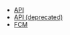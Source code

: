 * [API](https://bitbucket.org/vsemenovich/gethsemane-android/wiki/API)
* [API (deprecated)](https://bitbucket.org/vsemenovich/gethsemane-android/wiki/API%20(deprecated))
* [FCM](https://bitbucket.org/vsemenovich/gethsemane-android/wiki/FCM)